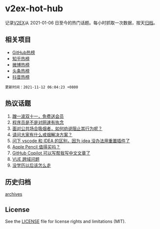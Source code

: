 # v2ex-hot-hub

 记录[V2EX](https://www.v2ex.com/)从 2021-01-06 日至今的热门话题。每小时抓取一次数据，按天[归档](archives)。
 
 ## 相关项目

- [GitHub热榜](https://github.com/snaildev/github-hot-hub)
- [知乎热榜](https://github.com/snaildev/zhihu-hot-hub)
- [微博热榜](https://github.com/snaildev/weibo-hot-hub)
- [头条热榜](https://github.com/snaildev/toutiao-hot-hub)
- [抖音热榜](https://github.com/snaildev/douyin-hot-hub)


 `更新时间：2021-11-12 06:04:23 +0800`

## 热议话题

1. [蹭一波双十一，免费送会员](https://www.v2ex.com/t/814581)
1. [程序员是不是对网速有执念](https://www.v2ex.com/t/814571)
1. [面对公共场合吸烟者，如何劝说阻止其行为呢？](https://www.v2ex.com/t/814665)
1. [请问大家有什么戒烟解决方案？](https://www.v2ex.com/t/814576)
1. [问下 vscode 和 IDEA 的区别，因为 idea 没办法用重置插件了](https://www.v2ex.com/t/814633)
1. [Apple Pencil 值得买吗？](https://www.v2ex.com/t/814587)
1. [GitHub Copilot 可以写帮我写中文文章了](https://www.v2ex.com/t/814689)
1. [VUE 跨域问题](https://www.v2ex.com/t/814698)
1. [没学历以后该怎么走](https://www.v2ex.com/t/814574)

## 历史归档

[archives](archives)

## License

See the [LICENSE](LICENSE) file for license rights and limitations (MIT).
